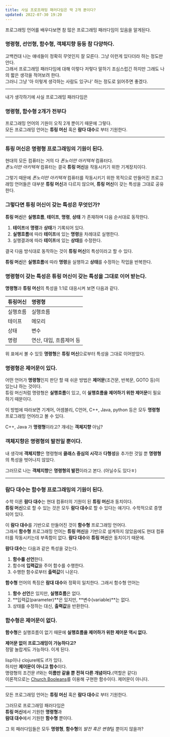 ```yaml
---
title: 사실 프로프래밍 패러다임은 딱 2개 뿐이다?
updated: 2022-07-30 19:20
---
```


프로그래밍 언어를 배우다보면 참 많은 프로그래밍 패러다임이 있음을 알게된다.

### 명령형, 선언형, 함수형, 객체지향 등등 참 다양하다.

고백컨대 나는 얘네들이 정확히 무엇인지 잘 모른다. 그냥 이런게 있다더라 하는 정도만 안다.   
그래서 프로그래밍 패러다임에 대해 이렇다 저렇다 말하기 조심스럽긴 하지만 그래도 나의 짧은 생각을 적어보려 한다.    
그러니 그냥 '아 이렇게 생각하는 사람도 있구나' 하는 정도로 읽어주면 좋겠다.

* * *

내가 생각하기에 사실 프로그래밍 패러다임은   
### 명령형, 함수형 2개가 전부다

프로그래밍 언어의 기원이 오직 2개 뿐이기 때문에 그렇다.   
모든 프로그래밍 언어는 **튜링 머신** 혹은 **람다 대수**로 부터 기원한다.   

* * *

###  **튜링 머신**은 **명령형** 프로그래밍의 기원이 된다.   

현대의 모든 컴퓨터는 거의 다 *폰노이만 아키텍쳐* 컴퓨터다.   
*폰노이만 아키텍쳐* 컴퓨터는 결국 **튜링 머신**을 작동시키기 위한 기계장치이다.   

그렇기 때문에 *폰노이만 아키텍쳐* 컴퓨터를 작동시키기 위한 목적으로 만들어진 프로그래밍 언어들은 대부분 **튜링 머신**과 다르지 않으며, **튜링 머신**이 갖는 특성을 그대로 공유한다.   

### 그렇다면 **튜링 머신**이 갖는 특성은 무엇인가?

**튜링 머신**은 **실행흐름**, **테이프**, **명령**, **상태** 가 존재하며 다음 순서대로 동작한다.

1. **테이프**에 **명령**과 **상태**가 기록되어 있다.
2. **실행흐름**에 따라 **테이프**에 있는 **명령**을 차례대로 실행한다.
3. 실행결과에 따라 **테이프**에 있는 **상태**를 수정한다.


결국 다음 방식대로 동작하는 것이 **튜링 머신**의 특성이라고 할 수 있다.

**튜링 머신**은 **실행흐름**에 따라 **명령**을 실행하고 **상태**를 수정하는 작업을 반복한다.

### **명령형**이 갖는 특성은 **튜링 머신**이 갖는 특성을 그대로 이어 받는다.

**명령형**과 **튜링 머신**의 특성을 1:1로 대응시켜 보면 다음과 같다.   

|튜링머신|명령형|
|:-------|:-------|
|실행흐름|실행흐름|
|테이프|메모리|
|상태|변수|
|명령|연산, 대입, 흐름제어 등|

위 표에서 볼 수 있듯 **명령형**은 **튜링 머신**으로부터 특성을 그대로 이어받았다.

### **명령형**은 제어문이 있다.

어떤 언어가 **명령형**인지 판단 할 때 쉬운 방법은 **제어문**(조건문, 반복문, GOTO 등)이 있는냐 하는 것이다.   
튜링 머신처럼 명령형은 **실행흐름**이 있고, 이 **실행흐름을 제어하기 위한 제어문**이 필요하기 때문이다.

이 방법에 따라보면 기계어, 어셈블리, C언어, C++, Java, python 등은 모두 **명령형** 프로그래밍 언어라고 볼 수 있다.

C++, Java 가 **명령형**이라고? 걔네는 **객체지향** 아님?  
### 객체지향은 명령형의 발전일 뿐이다.
내 생각에 **객체지향**은 명령형에 **클래스 중심의 시각**과 **다형성**을 추가한 것일 뿐 **명령형**의 특성을 벗어나지 않았다. 

그러므로 나는 **객체지향**은 **명령형의 발전**이라고 본다. (아닐수도 있다ㅎ)


* * *

### **람다 대수**는 **함수형** 프로그래밍의 기원이 된다.   

수학 이론 **람다 대수**는 현대 컴퓨터의 기원이 된 **튜링 머신**과 동치이다.   
**튜링 머신**으로 할 수 있는 것은 모두 **람다 대수**로 할 수 있다는 얘기다. 수학적으로 증명되어 있다.

이 **람다 대수**를 기반으로 만들어진 것이 **함수형** 프로그래밍 언어다.   
그래서 **함수형** 프로그래밍 언어는 **튜링 머신**을 기반으로 설계하지 않았음에도 현대 컴퓨터를 작동시키는데 부족함이 없다. **람다 대수**와 **튜링 머신**은 동치이기 때문에.

**람다 대수**는 다음과 같은 특성을 갖는다.
1. **함수를 선언**한다.
2. 함수에 **입력값**을 주어 함수를 수행한다.
3. 수행한 함수로부터 **출력값**이 나온다.

**함수형** 언어의 특징은 **람대 대수**와 정확히 일치한다. 그래서 함수형 언어는   
1. **함수 선언**은 있지만, **실행흐름**은 없다.
2. **입력값(parameter)**은 있지만, **변수(variable)**는 없다.
3. 상태를 수정하는 대신, **출력값**을 반환한다.

### **함수형**은 제어문이 없다.

**함수형**은 실행흐름이 없기 때문에 **실행흐름을 제어하가 위한 제어문 역시 없다.**    
  
**제어문 없이 프로그래밍이 가능하다고?**   
정말 놀랍게도 가능하다. 이게 된다.

lisp이나 clojure에도 if가 있다.   
하지만 **제어문이 아니고 함수**이다.   
명령형의 조건문 if와는 **이름만 같을 뿐 전혀 다른 개념이다.**(역할은 같다)   
이론적으로는 [Church Booleans](https://opendsa-server.cs.vt.edu/OpenDSA/Books/PL/html/ChurchNumerals.html)를 이용해 구현한 함수이다. 제어문이 아니다.

* * *

모든 프로그래밍 언어는 **튜링 머신** 혹은 **람다 대수**로 부터 기원한다. 

그러므로 프로그래밍 패러다임은   
**튜링 머신**에서 기원한 **명령형**과   
**람대 대수**에서 기원한 **함수형** 뿐이다.   

그 외 패러다임들은 모두 **명령형**, **함수형**의 *발전 혹은 변형*일 뿐이지 않을까?